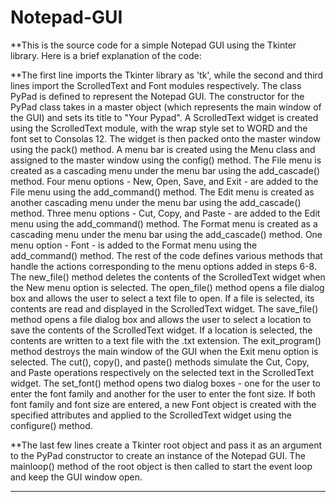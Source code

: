 # Notepad-GUI

**This is the source code for a simple Notepad GUI using the Tkinter library. Here is a brief explanation of the code:

**The first line imports the Tkinter library as 'tk', while the second and third lines import the ScrolledText and Font modules respectively.
The class PyPad is defined to represent the Notepad GUI.
The constructor for the PyPad class takes in a master object (which represents the main window of the GUI) and sets its title to "Your Pypad".
A ScrolledText widget is created using the ScrolledText module, with the wrap style set to WORD and the font set to Consolas 12. The widget is then packed onto the master window using the pack() method.
A menu bar is created using the Menu class and assigned to the master window using the config() method.
The File menu is created as a cascading menu under the menu bar using the add_cascade() method. Four menu options - New, Open, Save, and Exit - are added to the File menu using the add_command() method.
The Edit menu is created as another cascading menu under the menu bar using the add_cascade() method. Three menu options - Cut, Copy, and Paste - are added to the Edit menu using the add_command() method.
The Format menu is created as a cascading menu under the menu bar using the add_cascade() method. One menu option - Font - is added to the Format menu using the add_command() method.
The rest of the code defines various methods that handle the actions corresponding to the menu options added in steps 6-8.
The new_file() method deletes the contents of the ScrolledText widget when the New menu option is selected.
The open_file() method opens a file dialog box and allows the user to select a text file to open. If a file is selected, its contents are read and displayed in the ScrolledText widget.
The save_file() method opens a file dialog box and allows the user to select a location to save the contents of the ScrolledText widget. If a location is selected, the contents are written to a text file with the .txt extension.
The exit_program() method destroys the main window of the GUI when the Exit menu option is selected.
The cut(), copy(), and paste() methods simulate the Cut, Copy, and Paste operations respectively on the selected text in the ScrolledText widget.
The set_font() method opens two dialog boxes - one for the user to enter the font family and another for the user to enter the font size. If both font family and font size are entered, a new Font object is created with the specified attributes and applied to the ScrolledText widget using the configure() method.

**The last few lines create a Tkinter root object and pass it as an argument to the PyPad constructor to create an instance of the Notepad GUI. The mainloop() method of the root object is then called to start the event loop and keep the GUI window open.
******

